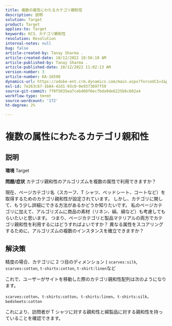 ```yaml
---
title: 複数の属性にわたるカテゴリ親和性
description: 説明
solution: Target
product: Target
applies-to: Target
keywords: KCS、カテゴリ親和性
resolution: Resolution
internal-notes: null
bug: false
article-created-by: Tanay Sharma .
article-created-date: 10/12/2022 10:56:10 AM
article-published-by: Tanay Sharma .
article-published-date: 10/12/2022 11:02:13 AM
version-number: 3
article-number: KA-16590
dynamics-url: https://adobe-ent.crm.dynamics.com/main.aspx?forceUCI=1&pagetype=entityrecord&etn=knowledgearticle&id=3df49f79-1c4a-ed11-bba2-0022480868ff
exl-id: 7e263c67-1b84-42d1-93c0-0e9373697f59
source-git-commit: 7f0f5035ea7cebd60f6ec7bda9de6225b6c602a4
workflow-type: tm+mt
source-wordcount: '172'
ht-degree: 2%

---
```


# 複数の属性にわたるカテゴリ親和性

## 説明

<b>環境</b>
Target


<b>問題/症状</b>
カテゴリ親和性のアルゴリズムを複数の属性で利用できますか？

現在、ページカテゴリ名（スカーフ、T シャツ、ベッドシート、コートなど）を取得するためのカテゴリ親和性が設定されています。 しかし、カテゴリに関して、もう少し詳細にできる方法があるかどうか知りたいです。 私のページカテゴリに加えて、アルゴリズムに商品の素材（リネン、絹、綿など）も考慮してもらいたいと思います。 つまり、ページカテゴリと製品マテリアルの両方でカテゴリ親和性を利用するにはどうすればよいですか？ 異なる属性をスコアリングするために、アルゴリズムの複数のインスタンスを確立できますか？


## 解決策


精度の場合、カテゴリに 2 つ目のディメンション ( `scarves:silk`, `scarves:cotton`, `t-shirts:cotton`, `t-shirt:linen`など

これで、ユーザーがサイトを移動した際のカテゴリ親和性配列は次のようになります。

`scarves:cotton`、`t-shirts:cotton`、`t-shirts:linen`、`t-shirts:silk`、`bedsheets:cotton`

これにより、訪問者が T シャツに対する親和性と綿製品に対する親和性を持っていることを確認できます。
